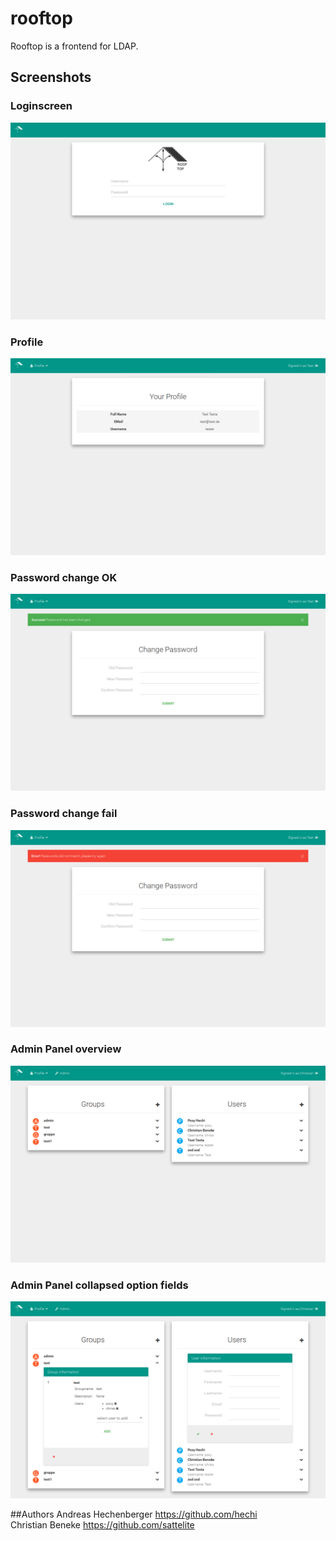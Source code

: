 # rooftop

Rooftop is a frontend for LDAP.

## Screenshots
### Loginscreen
![Loginscreen](screenshots/login.png?raw=true "Loginscreen")

### Profile
![Profile](screenshots/profile.png?raw=true "Profile")

### Password change OK
![PasswordOK](screenshots/password_ok.png?raw=true "Password OK")

### Password change fail
![PasswordWrong](screenshots/password_wrong.png?raw=true "Password Wrong")

### Admin Panel overview
![Admin](screenshots/admin1.png?raw=true "Admin")

### Admin Panel collapsed option fields
![AdminCollapsed](screenshots/admin2.png?raw=true "Admin collapsed")

##Authors
Andreas Hechenberger <https://github.com/hechi>  
Christian Beneke <https://github.com/sattelite>
